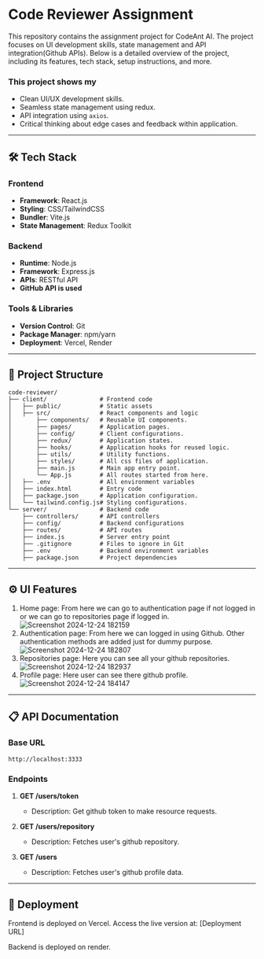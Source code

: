 
# Code Reviewer Assignment

This repository contains the assignment project for CodeAnt AI. The project focuses on UI development skills, state management and API integration(Github APIs). Below is a detailed overview of the project, including its features, tech stack, setup instructions, and more.
### This project shows my
- Clean UI/UX development skills.
- Seamless state management using redux.
- API integration using `axios`.
- Critical thinking about edge cases and feedback within application.
---

## 🛠️ Tech Stack

### Frontend
- **Framework**: React.js
- **Styling**: CSS/TailwindCSS
- **Bundler**: Vite.js
- **State Management**: Redux Toolkit

### Backend
- **Runtime**: Node.js
- **Framework**: Express.js
- **APIs**: RESTful API
- **GitHub API is used**

### Tools & Libraries
- **Version Control**: Git
- **Package Manager**: npm/yarn
- **Deployment**: Vercel, Render

---

## 📂 Project Structure
```
code-reviewer/
├── client/               # Frontend code
│   ├── public/           # Static assets
│   ├── src/              # React components and logic
│       ├── components/   # Reusable UI components.
│       ├── pages/        # Application pages.
│       ├── config/       # Client configurations.
│       ├── redux/        # Application states.
│       ├── hooks/        # Application hooks for reused logic.
│       ├── utils/        # Utility functions.
│       ├── styles/       # All css files of application.
│       ├── main.js       # Main app entry point.
│       └── App.js        # All routes started from here.
│   ├── .env              # All environment variables
│   ├── index.html        # Entry code
│   ├── package.json      # Application configuration.
│   └── tailwind.config.js# Styling configurations.
└── server/               # Backend code
    ├── controllers/      # API controllers
    ├── config/           # Backend configurations
    ├── routes/           # API routes
    ├── index.js          # Server entry point
    ├── .gitignore        # Files to ignore in Git
    ├── .env              # Backend environment variables
    ├── package.json      # Project dependencies
```
---

## ⚙️ UI Features

1. Home page: From here we can go to authentication page if not logged in or we can go to repositories page if logged in.
   ![Screenshot 2024-12-24 182159](https://github.com/user-attachments/assets/aeed2a85-c4e4-4770-a57c-95bcb89f2a20)
2. Authentication page: From here we can logged in using Github. Other authentication methods are added just for dummy purpose.
   ![Screenshot 2024-12-24 182807](https://github.com/user-attachments/assets/1fb05c91-d053-46ce-a86e-94e0a4003f7a)
3. Repositories page: Here you can see all your github repositories.
   ![Screenshot 2024-12-24 182937](https://github.com/user-attachments/assets/8845af1f-7ec1-4337-af3b-83504a525110)
4. Profile page: Here user can see there github profile.
   ![Screenshot 2024-12-24 184147](https://github.com/user-attachments/assets/be753743-be12-4252-baa1-fdb9a2a6247f)
---

## 📋 API Documentation

### Base URL
`http://localhost:3333`

### Endpoints
1. **GET /users/token**
   - Description: Get github token to make resource requests.

2. **GET /users/repository**
   - Description: Fetches user's github repository.

3. **GET /users**
   - Description: Fetches user's github profile data.

---

## 🚀 Deployment

Frontend is deployed on Vercel. Access the live version at:
[Deployment URL]

Backend is deployed on render.

